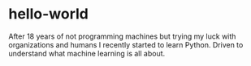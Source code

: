 # hello-world

After 18 years of not programming machines but trying my luck with organizations and humans I recently started to learn Python. Driven to understand what machine learning is all about. 
